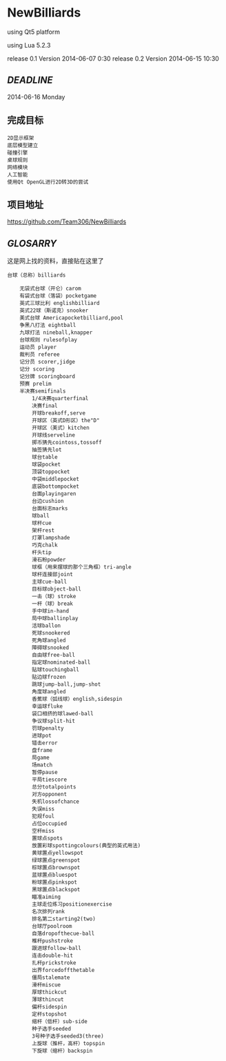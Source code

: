 # NewBilliards

using Qt5 platform

using Lua 5.2.3

release 0.1 Version 2014-06-07 0:30
release 0.2 Version 2014-06-15 10:30

## *DEADLINE*
2014-06-16 Monday

## 完成目标
	2D显示框架
	底层模型建立
	碰撞引擎
	桌球规则
	网络模块
	人工智能
	使用Qt OpenGL进行2D转3D的尝试

## 项目地址
https://github.com/Team306/NewBilliards

## *GLOSARRY*
这是网上找的资料，直接贴在这里了

	台球（总称）billiards
	
		无袋式台球（开仑）carom
		有袋式台球（落袋）pocketgame
		英式三球比利 englishbilliard
		英式22球（斯诺克）snooker
		美式台球 Americapocketbilliard,pool
		争黑八打法 eightball
		九球打法 nineball,knapper
		台球规则 rulesofplay
		运动员 player
		裁判员 referee
		记分员 scorer,jidge
		记分 scoring
		记分牌 scoringboard
		预赛 prelim
		半决赛semifinals
			1/4决赛quarterfinal
			决赛final
			开球breakoff,serve
			开球区（英式D形区）the"D"
			开球区（美式）kitchen
			开球线serveline
			掷币猜先cointoss,tossoff
			抽签猜先lot
			球台table
			球袋pocket
			顶袋toppocket
			中袋middlepocket
			底袋bottompocket
			台面playingaren
			台边cushion
			台面标志marks
			球ball
			球杆cue
			架杆rest
			灯罩lampshade
			巧克chalk
			杆头tip
			滑石粉powder
			球框（用来摆球的那个三角框）tri-angle
			球杆连接部joint
			主球cue-ball
			目标球object-ball
			一击（球）stroke
			一杆（球）break
			手中球in-hand
			局中球ballinplay
			活球ballon
			死球snookered
			死角球angled
			障碍球snooked
			自由球free-ball
			指定球nominated-ball
			贴球touchingball
			贴边球frozen
			跳球jump-ball,jump-shot
			角度球angled
			香蕉球（弧线球）english,sidespin
			幸运球fluke
			袋口相挤的球lawed-ball
			争议球split-hit
			罚球penalty
			进球pot
			错击error
			盘frame
			局game
			场match
			暂停pause
			平局tiescore
			总分totalpoints
			对方opponent
			失机lossofchance
			失误miss
			犯规foul
			占位occupied
			空杆miss
			置球点spots
			放置彩球spottingcolours(典型的英式用法)
			黄球置点yellowspot
			绿球置点greenspot
			棕球置点brownspot
			蓝球置点bluespot
			粉球置点pinkspot
			黑球置点blackspot
			瞄准aiming
			主球走位练习positionexercise
			名次排列rank
			排名第二starting2(two)
			台球厅poolroom
			自落dropofthecue-ball
			椎杆pushstroke
			跟进球follow-ball
			连击double-hit
			扎杆prickstroke
			出界forcedoffthetable
			僵局stalemate
			滑杆miscue
			厚球thickcut
			薄球thincut
			偏杆sidespin
			定杆stopshot
			缩杆（低杆）sub-side
			种子选手seeded
			3号种子选手seeded3(three)
			上旋球（推杆，高杆）topspin
			下旋球（缩杆）backspin
